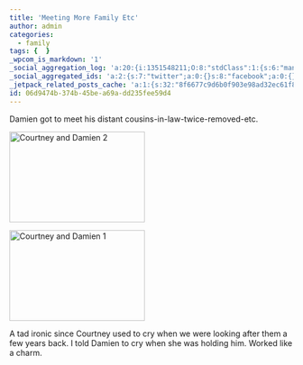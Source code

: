 ```yaml
---
title: 'Meeting More Family Etc'
author: admin
categories:
  - family
tags: {  }
_wpcom_is_markdown: '1'
_social_aggregation_log: 'a:20:{i:1351548211;O:8:"stdClass":1:{s:6:"manual";s:0:"";}i:1351550060;O:8:"stdClass":1:{s:6:"manual";s:0:"";}i:1351552782;O:8:"stdClass":1:{s:6:"manual";s:0:"";}i:1351557531;O:8:"stdClass":1:{s:6:"manual";s:0:"";}i:1351565577;O:8:"stdClass":1:{s:6:"manual";s:0:"";}i:1351580795;O:8:"stdClass":1:{s:6:"manual";s:0:"";}i:1351610863;O:8:"stdClass":1:{s:6:"manual";s:0:"";}i:1351655169;O:8:"stdClass":1:{s:6:"manual";s:0:"";}i:1351743731;O:8:"stdClass":1:{s:6:"manual";s:0:"";}i:1351917044;O:8:"stdClass":1:{s:6:"manual";s:0:"";}i:1371995552;O:8:"stdClass":2:{s:6:"manual";b:0;s:5:"items";a:0:{}}i:1372016175;O:8:"stdClass":2:{s:6:"manual";b:0;s:5:"items";a:0:{}}i:1372032897;O:8:"stdClass":2:{s:6:"manual";b:0;s:5:"items";a:0:{}}i:1372042750;O:8:"stdClass":2:{s:6:"manual";b:0;s:5:"items";a:0:{}}i:1372153439;O:8:"stdClass":2:{s:6:"manual";b:0;s:5:"items";a:0:{}}i:1372308317;O:8:"stdClass":2:{s:6:"manual";b:0;s:5:"items";a:0:{}}i:1372569901;O:8:"stdClass":2:{s:6:"manual";b:0;s:5:"items";a:0:{}}i:1372887147;O:8:"stdClass":2:{s:6:"manual";b:0;s:5:"items";a:0:{}}i:1373058318;O:8:"stdClass":2:{s:6:"manual";b:0;s:5:"items";a:0:{}}i:1373231730;O:8:"stdClass":2:{s:6:"manual";b:0;s:5:"items";a:0:{}}}'
_social_aggregated_ids: 'a:2:{s:7:"twitter";a:0:{}s:8:"facebook";a:0:{}}'
_jetpack_related_posts_cache: 'a:1:{s:32:"8f6677c9d6b0f903e98ad32ec61f8deb";a:2:{s:7:"expires";i:1513724110;s:7:"payload";a:3:{i:0;a:1:{s:2:"id";i:215;}i:1;a:1:{s:2:"id";i:175;}i:2;a:1:{s:2:"id";i:207;}}}}'
id: 06d9474b-374b-45be-a69a-dd235fee59d4
---
```

<p>Damien got to meet his distant cousins-in-law-twice-removed-etc.</p>
<p><a href="http://www.flickr.com/photos/lemon/829869898/" class="tt-flickr"><img src="http://farm2.static.flickr.com/1151/829869898_7783e8b510_m.jpg" alt="Courtney and Damien 2" width="240" height="161" border="0" /></a></p>
<p><a href="http://www.flickr.com/photos/lemon/829868786/" class="tt-flickr"><img src="http://farm2.static.flickr.com/1110/829868786_2c354d4adb_m.jpg" alt="Courtney and Damien 1" width="240" height="161" border="0" /></a></p>
<p>A tad ironic since Courtney used to cry when we were looking after them a few years back.  I told Damien to cry when she was holding him.  Worked like a charm.</p>
